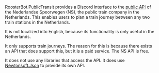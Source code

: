 RoosterBot.PublicTransit provides a Discord interface to the [public API](https://www.ns.nl/en/travel-information/ns-api) of the Nederlandse Spoorwegen (NS), the public train company in the Netherlands. This enables users to plan a train journey between any two train stations in the Netherlands.

It is not localized into English, because its functionality is only useful in the Netherlands.

It only supports train journeys. The reason for this is because there exists an API that does support this, but it is a paid service. The NS API is free.

It does not use any libraries that access the API. It does use [Newtonsoft.Json](https://www.newtonsoft.com/json) to provide its own API.